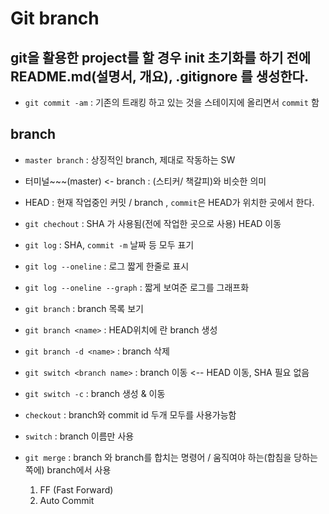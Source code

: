 # Git branch

## git을 활용한 project를 할 경우 init 초기화를 하기 전에 README.md(설명서, 개요), .gitignore 를 생성한다.

- `git commit -am` : 기존의 트래킹 하고 있는 것을 스테이지에 올리면서 `commit` 함
  
## branch
- `master branch` : 상징적인 branch, 제대로 작동하는 SW
- 터미널~~~(master) <- branch : (스티커/ 책갈피)와 비슷한 의미
- HEAD : 현재 작업중인 커밋 / branch , `commit`은 HEAD가 위치한 곳에서 한다.
- `git chechout` : SHA 가 사용됨(전에 작업한 곳으로 사용) HEAD 이동
- `git log` : SHA, `commit -m` 날짜 등 모두 표기
- `git log --oneline` : 로그 짧게 한줄로 표시
- `git log --oneline --graph` : 짧게 보여준 로그를 그래프화
- `git branch` : branch 목록 보기
- `git branch <name>` : HEAD위치에 <name>란 branch 생성
- `git branch -d <name>` : branch 삭제
- `git switch <branch name>` : branch 이동 <-- HEAD 이동, SHA 필요 없음
- `git switch -c` : branch 생성 & 이동
- `checkout` : branch와 commit id 두개 모두를 사용가능함
- `switch` : branch 이름만 사용
- `git merge` : branch 와 branch를 합치는 명령어 / 움직여야 하는(합침을 당하는쪽에) branch에서 사용
  
  1. FF (Fast Forward)
  2. Auto Commit